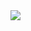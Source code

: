 
 <img src="https://github-readme-stats-eight-theta.vercel.app/api/top-langs/?username=denys-bilonozhko&layout=compact&langs_count=8&theme=algolia">

